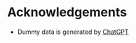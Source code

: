 # Acknowledgements
- Dummy data is generated by [ChatGPT](https://chat.openai.com/share/96512f08-0083-4982-a36d-3b93d2a6a586)